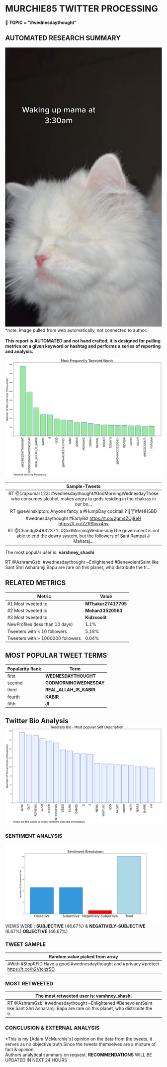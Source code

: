 # MURCHIE85 TWITTER PROCESSING 
&#x1F34E; **TOPIC = "#wednesdaythought"**

## AUTOMATED RESEARCH SUMMARY

![image](assets/2022-04-06hashtagImage.png)*note: Image pulled from web automatically, not connected to author.
<br></br>
<b> This report is AUTOMATED and not hand crafted, it is designed for pulling metrics on a given keyword or hashtag and performs a series of reporting and analysis.</b>



![image](assets/2022-04-06TWEETS.png)



|                **Sample-Tweets**        |
| :-------------: |
| RT @1rajkumar123: #wednesdaythought#GodMorningWednesdayThose who consumes alcohol, makes angry to gods residing in the chakras in our bo… |
| RT @sewinskipton: Anyone fancy a #HumpDay cocktail!? 🤣🍸#MHHSBD #wednesdaythought #EarlyBiz https://t.co/2gm4ZOj8eH https://t.co/ZZRSbvx4hv |
| RT @Chandgi34932371: #GodMorningWednesdayThe government is not able to end the dowry system, but the followers of Sant Rampal Ji Maharaj… |

The most popular user is: **varshney_shashi**
<div class="alert alert-block alert-danger"> RT @AshramGzb: #wednesdaythought ~Enlightened #BenevolentSaint like Sant Shri Asharamji Bapu are rare on this planet, who distribute the tr…</div>

## RELATED METRICS<br>
| Metric | Value |
| ------------- | ------------- |
| #1 Most tweeted to  | **MThakur27417705** |
| #2 Most tweeted to  | **Mohan13520563** |
| #3 Most tweeted to  | **Kidzcoolit** |
| NewProfiles (less than 10 days) | 1.1%  |
| Tweeters with < 10 followers  | 5.18%|
| Tweeters with > 1000000 followers  | 0.04%  |



## MOST POPULAR TWEET TERMS 


| Popularity Rank  | Term |
| ------------- | ------------- |
| first  | **WEDNESDAYTHOUGHT**  |
| second  | **GODMORNINGWEDNESDAY**  |
| third  | **REAL_ALLAH_IS_KABIR** |
| fourth  | **KABIR**  |
| fifth  | **JI**  |


## Twitter Bio Analysis![image](assets/2022-04-06BIO.png)
### SENTIMENT ANALYSIS
![image](assets/2022-04-06sentiment.png)
VIEWS WERE : **SUBJECTIVE**  (46.67%) & **NEGATIVELY-SUBJECTIVE** (6.67%) **OBJECTIVE** (46.67%)

### TWEET SAMPLE 
| Random value picked from array |
| ------------- |
|#With #StopRFID Have a good #wednesdaythought and #privacy #protect https://t.co/h2VtcizrSD |

### MOST RETWEETED 

| The most retweeted user is: **varshney_shashi**  |
| ------------- |
| RT @AshramGzb: #wednesdaythought ~Enlightened #BenevolentSaint like Sant Shri Asharamji Bapu are rare on this planet, who distribute the tr… |

### CONCLUSION & EXTERNAL ANALYSIS

*This is my [Adam McMurchie`s] opinion on the data from the tweets, it serves as no objective truth.Since the tweets themselves are a mixture of fact & opinion.<br>
Authors analytical summary on request.
**RECOMMENDATIONS** WILL BE UPDATED IN NEXT  24 HOURS <br>